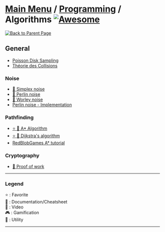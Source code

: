# [Main Menu](../../README.md) / [Programming](../README.md) / Algorithms [![Awesome](https://awesome.re/badge-flat.svg)](https://awesome.re)

[![Back to Parent Page](https://img.shields.io/badge/-Back_to_Parent_Page-blue?style=for-the-badge)](../README.md)

## General
- [Poisson Disk Sampling](http://devmag.org.za/2009/05/03/poisson-disk-sampling/)
- [Théorie des Collisions](https://jeux.developpez.com/tutoriels/theorie-des-collisions/)

### Noise
- [:book: Simplex noise](https://en.wikipedia.org/wiki/Simplex_noise)
- [:book: Perlin noise](https://en.wikipedia.org/wiki/Perlin_noise)
- [:book: Worley noise](https://en.wikipedia.org/wiki/Worley_noise)
- [Perlin noise - Implementation](https://mrl.cs.nyu.edu/~perlin/noise/)

### Pathfinding
- [:star: :book: A* Algorithm](https://en.wikipedia.org/wiki/A*_search_algorithm)
- [:star: :book: Dijkstra's algorithm](https://en.wikipedia.org/wiki/Dijkstra's_algorithm)
- [RedBlobGames A* tutorial](https://www.redblobgames.com/pathfinding/a-star/introduction.html)

### Cryptography
- [:book: Proof of work](https://en.wikipedia.org/wiki/Proof_of_work)

---

### Legend
:star: : Favorite\
:book: : Documentation/Cheatsheet\
:movie_camera: : Video\
:video_game: : Gamification\
:wrench: : Utility

---
